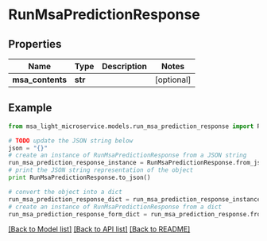 # RunMsaPredictionResponse


## Properties

Name | Type | Description | Notes
------------ | ------------- | ------------- | -------------
**msa_contents** | **str** |  | [optional] 

## Example

```python
from msa_light_microservice.models.run_msa_prediction_response import RunMsaPredictionResponse

# TODO update the JSON string below
json = "{}"
# create an instance of RunMsaPredictionResponse from a JSON string
run_msa_prediction_response_instance = RunMsaPredictionResponse.from_json(json)
# print the JSON string representation of the object
print RunMsaPredictionResponse.to_json()

# convert the object into a dict
run_msa_prediction_response_dict = run_msa_prediction_response_instance.to_dict()
# create an instance of RunMsaPredictionResponse from a dict
run_msa_prediction_response_form_dict = run_msa_prediction_response.from_dict(run_msa_prediction_response_dict)
```
[[Back to Model list]](../README.md#documentation-for-models) [[Back to API list]](../README.md#documentation-for-api-endpoints) [[Back to README]](../README.md)


